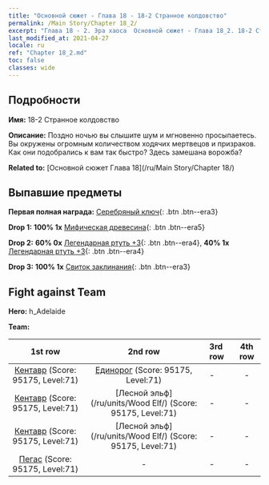 ```yaml
---
title: "Основной сюжет - Глава 18 - 18-2 Странное колдовство"
permalink: /Main Story/Chapter 18_2/
excerpt: "Глава 18 - 2. Эра хаоса  Основной сюжет - Глава 18_2. 18-2 Странное колдовство"
last_modified_at: 2021-04-27
locale: ru
ref: "Chapter 18_2.md"
toc: false
classes: wide
---
```


## Подробности

 **Имя:** 18-2 Странное колдовство

 **Описание:** Поздно ночью вы слышите шум и мгновенно просыпаетесь. Вы окружены огромным количеством ходячих мертвецов и призраков. Как они подобрались к вам так быстро? Здесь замешана ворожба?

 **Related to:** [Основной сюжет Глава 18](/ru/Main Story/Chapter 18/)

## Выпавшие предметы

 **Первая полная награда:** [Серебряный ключ](/ItemsRU/con_693/){: .btn .btn--era3}

 **Drop 1:** **100% 1x** [Мифическая древесина](/ItemsRU/mat_62/){: .btn .btn--era5}

 **Drop 2:** **60% 0x** [Легендарная ртуть +3](/ItemsRU/mat_56/){: .btn .btn--era4}, **40% 1x** [Легендарная ртуть +3](/ItemsRU/mat_56/){: .btn .btn--era4}

 **Drop 3:** **100% 1x** [Свиток заклинания](/ItemsRU/con_694/){: .btn .btn--era3}


## Fight against Team
 **Hero:** h_Adelaide

 **Team:**


  | 1st row | 2nd row | 3rd row | 4th row |
  |:----:|:----:|:----|:----:|
  | [Кентавр](/ru/units/Centaur/) (Score: 95175, Level:71)  | [Единорог](/ru/units/Unicorn/) (Score: 95175, Level:71)  | - | - |
  | [Кентавр](/ru/units/Centaur/) (Score: 95175, Level:71)  | [Лесной эльф](/ru/units/Wood Elf/) (Score: 95175, Level:71)  | - | - |
  | [Кентавр](/ru/units/Centaur/) (Score: 95175, Level:71)  | [Лесной эльф](/ru/units/Wood Elf/) (Score: 95175, Level:71)  | - | - |
  | [Пегас](/ru/units/Pegasus/) (Score: 95175, Level:71)  | - | - | - |


